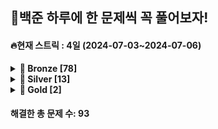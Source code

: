 ## 🎯백준 하루에 한 문제씩 꼭 풀어보자!
#### 🔥현재 스트릭 : 4일 (2024-07-03~2024-07-06)

<details>
<summary><b>🥉 Bronze [78]</b></summary>

| 문제 번호 | 문제 이름 |
| ---- | -------- |
| 1000 | [ A＋B](./%EB%B0%B1%EC%A4%80/Bronze/1000.%E2%80%85A%EF%BC%8BB) |
| 1001 | [ A－B](./%EB%B0%B1%EC%A4%80/Bronze/1001.%E2%80%85A%EF%BC%8DB) |
| 1008 | [ A／B](./%EB%B0%B1%EC%A4%80/Bronze/1008.%E2%80%85A%EF%BC%8FB) |
| 1152 | [ 단어의 개수](./%EB%B0%B1%EC%A4%80/Bronze/1152.%E2%80%85%EB%8B%A8%EC%96%B4%EC%9D%98%E2%80%85%EA%B0%9C%EC%88%98) |
| 1259 | [ 팰린드롬수](./%EB%B0%B1%EC%A4%80/Bronze/1259.%E2%80%85%ED%8C%B0%EB%A6%B0%EB%93%9C%EB%A1%AC%EC%88%98) |
| 1330 | [ 두 수 비교하기](./%EB%B0%B1%EC%A4%80/Bronze/1330.%E2%80%85%EB%91%90%E2%80%85%EC%88%98%E2%80%85%EB%B9%84%EA%B5%90%ED%95%98%EA%B8%B0) |
| 1546 | [ 평균](./%EB%B0%B1%EC%A4%80/Bronze/1546.%E2%80%85%ED%8F%89%EA%B7%A0) |
| 1978 | [ 소수 찾기](./%EB%B0%B1%EC%A4%80/Bronze/1978.%E2%80%85%EC%86%8C%EC%88%98%E2%80%85%EC%B0%BE%EA%B8%B0) |
| 2231 | [ 분해합](./%EB%B0%B1%EC%A4%80/Bronze/2231.%E2%80%85%EB%B6%84%ED%95%B4%ED%95%A9) |
| 2292 | [ 벌집](./%EB%B0%B1%EC%A4%80/Bronze/2292.%E2%80%85%EB%B2%8C%EC%A7%91) |
| 2420 | [ 사파리월드](./%EB%B0%B1%EC%A4%80/Bronze/2420.%E2%80%85%EC%82%AC%ED%8C%8C%EB%A6%AC%EC%9B%94%EB%93%9C) |
| 2438 | [ 별 찍기 － 1](./%EB%B0%B1%EC%A4%80/Bronze/2438.%E2%80%85%EB%B3%84%E2%80%85%EC%B0%8D%EA%B8%B0%E2%80%85%EF%BC%8D%E2%80%851) |
| 2439 | [ 별 찍기 － 2](./%EB%B0%B1%EC%A4%80/Bronze/2439.%E2%80%85%EB%B3%84%E2%80%85%EC%B0%8D%EA%B8%B0%E2%80%85%EF%BC%8D%E2%80%852) |
| 2440 | [ 별 찍기 － 3](./%EB%B0%B1%EC%A4%80/Bronze/2440.%E2%80%85%EB%B3%84%E2%80%85%EC%B0%8D%EA%B8%B0%E2%80%85%EF%BC%8D%E2%80%853) |
| 2475 | [ 검증수](./%EB%B0%B1%EC%A4%80/Bronze/2475.%E2%80%85%EA%B2%80%EC%A6%9D%EC%88%98) |
| 2480 | [ 주사위 세개](./%EB%B0%B1%EC%A4%80/Bronze/2480.%E2%80%85%EC%A3%BC%EC%82%AC%EC%9C%84%E2%80%85%EC%84%B8%EA%B0%9C) |
| 2557 | [ Hello World](./%EB%B0%B1%EC%A4%80/Bronze/2557.%E2%80%85Hello%E2%80%85World) |
| 2558 | [ A＋B － 2](./%EB%B0%B1%EC%A4%80/Bronze/2558.%E2%80%85A%EF%BC%8BB%E2%80%85%EF%BC%8D%E2%80%852) |
| 2562 | [ 최댓값](./%EB%B0%B1%EC%A4%80/Bronze/2562.%E2%80%85%EC%B5%9C%EB%8C%93%EA%B0%92) |
| 2609 | [ 최대공약수와 최소공배수](./%EB%B0%B1%EC%A4%80/Bronze/2609.%E2%80%85%EC%B5%9C%EB%8C%80%EA%B3%B5%EC%95%BD%EC%88%98%EC%99%80%E2%80%85%EC%B5%9C%EC%86%8C%EA%B3%B5%EB%B0%B0%EC%88%98) |
| 2675 | [ 문자열 반복](./%EB%B0%B1%EC%A4%80/Bronze/2675.%E2%80%85%EB%AC%B8%EC%9E%90%EC%97%B4%E2%80%85%EB%B0%98%EB%B3%B5) |
| 2738 | [ 행렬 덧셈](./%EB%B0%B1%EC%A4%80/Bronze/2738.%E2%80%85%ED%96%89%EB%A0%AC%E2%80%85%EB%8D%A7%EC%85%88) |
| 2739 | [ 구구단](./%EB%B0%B1%EC%A4%80/Bronze/2739.%E2%80%85%EA%B5%AC%EA%B5%AC%EB%8B%A8) |
| 2741 | [ N 찍기](./%EB%B0%B1%EC%A4%80/Bronze/2741.%E2%80%85N%E2%80%85%EC%B0%8D%EA%B8%B0) |
| 2742 | [ 기찍 N](./%EB%B0%B1%EC%A4%80/Bronze/2742.%E2%80%85%EA%B8%B0%EC%B0%8D%E2%80%85N) |
| 2743 | [ 단어 길이 재기](./%EB%B0%B1%EC%A4%80/Bronze/2743.%E2%80%85%EB%8B%A8%EC%96%B4%E2%80%85%EA%B8%B8%EC%9D%B4%E2%80%85%EC%9E%AC%EA%B8%B0) |
| 2744 | [ 대소문자 바꾸기](./%EB%B0%B1%EC%A4%80/Bronze/2744.%E2%80%85%EB%8C%80%EC%86%8C%EB%AC%B8%EC%9E%90%E2%80%85%EB%B0%94%EA%BE%B8%EA%B8%B0) |
| 2753 | [ 윤년](./%EB%B0%B1%EC%A4%80/Bronze/2753.%E2%80%85%EC%9C%A4%EB%85%84) |
| 2754 | [ 학점계산](./%EB%B0%B1%EC%A4%80/Bronze/2754.%E2%80%85%ED%95%99%EC%A0%90%EA%B3%84%EC%82%B0) |
| 2775 | [ 부녀회장이 될테야](./%EB%B0%B1%EC%A4%80/Bronze/2775.%E2%80%85%EB%B6%80%EB%85%80%ED%9A%8C%EC%9E%A5%EC%9D%B4%E2%80%85%EB%90%A0%ED%85%8C%EC%95%BC) |
| 2798 | [ 블랙잭](./%EB%B0%B1%EC%A4%80/Bronze/2798.%E2%80%85%EB%B8%94%EB%9E%99%EC%9E%AD) |
| 2869 | [ 달팽이는 올라가고 싶다](./%EB%B0%B1%EC%A4%80/Bronze/2869.%E2%80%85%EB%8B%AC%ED%8C%BD%EC%9D%B4%EB%8A%94%E2%80%85%EC%98%AC%EB%9D%BC%EA%B0%80%EA%B3%A0%E2%80%85%EC%8B%B6%EB%8B%A4) |
| 2920 | [ 음계](./%EB%B0%B1%EC%A4%80/Bronze/2920.%E2%80%85%EC%9D%8C%EA%B3%84) |
| 3052 | [ 나머지](./%EB%B0%B1%EC%A4%80/Bronze/3052.%E2%80%85%EB%82%98%EB%A8%B8%EC%A7%80) |
| 4101 | [ 크냐？](./%EB%B0%B1%EC%A4%80/Bronze/4101.%E2%80%85%ED%81%AC%EB%83%90%EF%BC%9F) |
| 4153 | [ 직각삼각형](./%EB%B0%B1%EC%A4%80/Bronze/4153.%E2%80%85%EC%A7%81%EA%B0%81%EC%82%BC%EA%B0%81%ED%98%95) |
| 4470 | [ 줄번호](./%EB%B0%B1%EC%A4%80/Bronze/4470.%E2%80%85%EC%A4%84%EB%B2%88%ED%98%B8) |
| 4999 | [ 아！](./%EB%B0%B1%EC%A4%80/Bronze/4999.%E2%80%85%EC%95%84%EF%BC%81) |
| 5337 | [ 웰컴](./%EB%B0%B1%EC%A4%80/Bronze/5337.%E2%80%85%EC%9B%B0%EC%BB%B4) |
| 5341 | [ Pyramids](./%EB%B0%B1%EC%A4%80/Bronze/5341.%E2%80%85Pyramids) |
| 5597 | [ 과제 안 내신 분．．？](./%EB%B0%B1%EC%A4%80/Bronze/5597.%E2%80%85%EA%B3%BC%EC%A0%9C%E2%80%85%EC%95%88%E2%80%85%EB%82%B4%EC%8B%A0%E2%80%85%EB%B6%84%EF%BC%8E%EF%BC%8E%EF%BC%9F) |
| 6840 | [ Who is in the middle？](./%EB%B0%B1%EC%A4%80/Bronze/6840.%E2%80%85Who%E2%80%85is%E2%80%85in%E2%80%85the%E2%80%85middle%EF%BC%9F) |
| 7287 | [ 등록](./%EB%B0%B1%EC%A4%80/Bronze/7287.%E2%80%85%EB%93%B1%EB%A1%9D) |
| 8958 | [ OX퀴즈](./%EB%B0%B1%EC%A4%80/Bronze/8958.%E2%80%85OX%ED%80%B4%EC%A6%88) |
| 9086 | [ 문자열](./%EB%B0%B1%EC%A4%80/Bronze/9086.%E2%80%85%EB%AC%B8%EC%9E%90%EC%97%B4) |
| 9498 | [ 시험 성적](./%EB%B0%B1%EC%A4%80/Bronze/9498.%E2%80%85%EC%8B%9C%ED%97%98%E2%80%85%EC%84%B1%EC%A0%81) |
| 10171 | [ 고양이](./%EB%B0%B1%EC%A4%80/Bronze/10171.%E2%80%85%EA%B3%A0%EC%96%91%EC%9D%B4) |
| 10172 | [ 개](./%EB%B0%B1%EC%A4%80/Bronze/10172.%E2%80%85%EA%B0%9C) |
| 10250 | [ ACM 호텔](./%EB%B0%B1%EC%A4%80/Bronze/10250.%E2%80%85ACM%E2%80%85%ED%98%B8%ED%85%94) |
| 10430 | [ 나머지](./%EB%B0%B1%EC%A4%80/Bronze/10430.%E2%80%85%EB%82%98%EB%A8%B8%EC%A7%80) |
| 10699 | [ 오늘 날짜](./%EB%B0%B1%EC%A4%80/Bronze/10699.%E2%80%85%EC%98%A4%EB%8A%98%E2%80%85%EB%82%A0%EC%A7%9C) |
| 10807 | [ 개수 세기](./%EB%B0%B1%EC%A4%80/Bronze/10807.%E2%80%85%EA%B0%9C%EC%88%98%E2%80%85%EC%84%B8%EA%B8%B0) |
| 10808 | [ 알파벳 개수](./%EB%B0%B1%EC%A4%80/Bronze/10808.%E2%80%85%EC%95%8C%ED%8C%8C%EB%B2%B3%E2%80%85%EA%B0%9C%EC%88%98) |
| 10809 | [ 알파벳 찾기](./%EB%B0%B1%EC%A4%80/Bronze/10809.%E2%80%85%EC%95%8C%ED%8C%8C%EB%B2%B3%E2%80%85%EC%B0%BE%EA%B8%B0) |
| 10818 | [ 최소， 최대](./%EB%B0%B1%EC%A4%80/Bronze/10818.%E2%80%85%EC%B5%9C%EC%86%8C%EF%BC%8C%E2%80%85%EC%B5%9C%EB%8C%80) |
| 10869 | [ 사칙연산](./%EB%B0%B1%EC%A4%80/Bronze/10869.%E2%80%85%EC%82%AC%EC%B9%99%EC%97%B0%EC%82%B0) |
| 10871 | [ X보다 작은 수](./%EB%B0%B1%EC%A4%80/Bronze/10871.%E2%80%85X%EB%B3%B4%EB%8B%A4%E2%80%85%EC%9E%91%EC%9D%80%E2%80%85%EC%88%98) |
| 10872 | [ 팩토리얼](./%EB%B0%B1%EC%A4%80/Bronze/10872.%E2%80%85%ED%8C%A9%ED%86%A0%EB%A6%AC%EC%96%BC) |
| 10926 | [ ？？！](./%EB%B0%B1%EC%A4%80/Bronze/10926.%E2%80%85%EF%BC%9F%EF%BC%9F%EF%BC%81) |
| 10950 | [ A＋B － 3](./%EB%B0%B1%EC%A4%80/Bronze/10950.%E2%80%85A%EF%BC%8BB%E2%80%85%EF%BC%8D%E2%80%853) |
| 10951 | [ A＋B － 4](./%EB%B0%B1%EC%A4%80/Bronze/10951.%E2%80%85A%EF%BC%8BB%E2%80%85%EF%BC%8D%E2%80%854) |
| 10952 | [ A＋B － 5](./%EB%B0%B1%EC%A4%80/Bronze/10952.%E2%80%85A%EF%BC%8BB%E2%80%85%EF%BC%8D%E2%80%855) |
| 10989 | [ 수 정렬하기 3](./%EB%B0%B1%EC%A4%80/Bronze/10989.%E2%80%85%EC%88%98%E2%80%85%EC%A0%95%EB%A0%AC%ED%95%98%EA%B8%B0%E2%80%853) |
| 10998 | [ A×B](./%EB%B0%B1%EC%A4%80/Bronze/10998.%E2%80%85A%C3%97B) |
| 11050 | [ 이항 계수 1](./%EB%B0%B1%EC%A4%80/Bronze/11050.%E2%80%85%EC%9D%B4%ED%95%AD%E2%80%85%EA%B3%84%EC%88%98%E2%80%851) |
| 11382 | [ 꼬마 정민](./%EB%B0%B1%EC%A4%80/Bronze/11382.%E2%80%85%EA%BC%AC%EB%A7%88%E2%80%85%EC%A0%95%EB%AF%BC) |
| 11654 | [ 아스키 코드](./%EB%B0%B1%EC%A4%80/Bronze/11654.%E2%80%85%EC%95%84%EC%8A%A4%ED%82%A4%E2%80%85%EC%BD%94%EB%93%9C) |
| 11718 | [ 그대로 출력하기](./%EB%B0%B1%EC%A4%80/Bronze/11718.%E2%80%85%EA%B7%B8%EB%8C%80%EB%A1%9C%E2%80%85%EC%B6%9C%EB%A0%A5%ED%95%98%EA%B8%B0) |
| 11720 | [ 숫자의 합](./%EB%B0%B1%EC%A4%80/Bronze/11720.%E2%80%85%EC%88%AB%EC%9E%90%EC%9D%98%E2%80%85%ED%95%A9) |
| 14681 | [ 사분면 고르기](./%EB%B0%B1%EC%A4%80/Bronze/14681.%E2%80%85%EC%82%AC%EB%B6%84%EB%A9%B4%E2%80%85%EA%B3%A0%EB%A5%B4%EA%B8%B0) |
| 15552 | [ 빠른 A＋B](./%EB%B0%B1%EC%A4%80/Bronze/15552.%E2%80%85%EB%B9%A0%EB%A5%B8%E2%80%85A%EF%BC%8BB) |
| 15829 | [ Hashing](./%EB%B0%B1%EC%A4%80/Bronze/15829.%E2%80%85Hashing) |
| 15964 | [ 이상한 기호](./%EB%B0%B1%EC%A4%80/Bronze/15964.%E2%80%85%EC%9D%B4%EC%83%81%ED%95%9C%E2%80%85%EA%B8%B0%ED%98%B8) |
| 25083 | [ 새싹](./%EB%B0%B1%EC%A4%80/Bronze/25083.%E2%80%85%EC%83%88%EC%8B%B9) |
| 26082 | [ WARBOY](./%EB%B0%B1%EC%A4%80/Bronze/26082.%E2%80%85WARBOY) |
| 27866 | [ 문자와 문자열](./%EB%B0%B1%EC%A4%80/Bronze/27866.%E2%80%85%EB%AC%B8%EC%9E%90%EC%99%80%E2%80%85%EB%AC%B8%EC%9E%90%EC%97%B4) |
| 30802 | [ 웰컴 키트](./%EB%B0%B1%EC%A4%80/Bronze/30802.%E2%80%85%EC%9B%B0%EC%BB%B4%E2%80%85%ED%82%A4%ED%8A%B8) |
| 31450 | [ Everyone is a winner](./%EB%B0%B1%EC%A4%80/Bronze/31450.%E2%80%85Everyone%E2%80%85is%E2%80%85a%E2%80%85winner) |

</details>
<details>
<summary><b>🥈 Silver [13]</b></summary>

| 문제 번호 | 문제 이름 |
| ---- | -------- |
| 1003 | [ 피보나치 함수](./%EB%B0%B1%EC%A4%80/Silver/1003.%E2%80%85%ED%94%BC%EB%B3%B4%EB%82%98%EC%B9%98%E2%80%85%ED%95%A8%EC%88%98) |
| 1018 | [ 체스판 다시 칠하기](./%EB%B0%B1%EC%A4%80/Silver/1018.%E2%80%85%EC%B2%B4%EC%8A%A4%ED%8C%90%E2%80%85%EB%8B%A4%EC%8B%9C%E2%80%85%EC%B9%A0%ED%95%98%EA%B8%B0) |
| 1181 | [ 단어 정렬](./%EB%B0%B1%EC%A4%80/Silver/1181.%E2%80%85%EB%8B%A8%EC%96%B4%E2%80%85%EC%A0%95%EB%A0%AC) |
| 1436 | [ 영화감독 숌](./%EB%B0%B1%EC%A4%80/Silver/1436.%E2%80%85%EC%98%81%ED%99%94%EA%B0%90%EB%8F%85%E2%80%85%EC%88%8C) |
| 1676 | [ 팩토리얼 0의 개수](./%EB%B0%B1%EC%A4%80/Silver/1676.%E2%80%85%ED%8C%A9%ED%86%A0%EB%A6%AC%EC%96%BC%E2%80%850%EC%9D%98%E2%80%85%EA%B0%9C%EC%88%98) |
| 1920 | [ 수 찾기](./%EB%B0%B1%EC%A4%80/Silver/1920.%E2%80%85%EC%88%98%E2%80%85%EC%B0%BE%EA%B8%B0) |
| 1929 | [ 소수 구하기](./%EB%B0%B1%EC%A4%80/Silver/1929.%E2%80%85%EC%86%8C%EC%88%98%E2%80%85%EA%B5%AC%ED%95%98%EA%B8%B0) |
| 2164 | [ 카드2](./%EB%B0%B1%EC%A4%80/Silver/2164.%E2%80%85%EC%B9%B4%EB%93%9C2) |
| 2751 | [ 수 정렬하기 2](./%EB%B0%B1%EC%A4%80/Silver/2751.%E2%80%85%EC%88%98%E2%80%85%EC%A0%95%EB%A0%AC%ED%95%98%EA%B8%B0%E2%80%852) |
| 10828 | [ 스택](./%EB%B0%B1%EC%A4%80/Silver/10828.%E2%80%85%EC%8A%A4%ED%83%9D) |
| 10845 | [ 큐](./%EB%B0%B1%EC%A4%80/Silver/10845.%E2%80%85%ED%81%90) |
| 11650 | [ 좌표 정렬하기](./%EB%B0%B1%EC%A4%80/Silver/11650.%E2%80%85%EC%A2%8C%ED%91%9C%E2%80%85%EC%A0%95%EB%A0%AC%ED%95%98%EA%B8%B0) |
| 18110 | [ solved．ac](./%EB%B0%B1%EC%A4%80/Silver/18110.%E2%80%85solved%EF%BC%8Eac) |

</details>
<details>
<summary><b>🥇 Gold [2]</b></summary>

| 문제 번호 | 문제 이름 |
| ---- | -------- |
| 1253 | [ 좋다](./%EB%B0%B1%EC%A4%80/Gold/1253.%E2%80%85%EC%A2%8B%EB%8B%A4) |
| 1377 | [ 버블 소트](./%EB%B0%B1%EC%A4%80/Gold/1377.%E2%80%85%EB%B2%84%EB%B8%94%E2%80%85%EC%86%8C%ED%8A%B8) |

</details>
<h4>해결한 총 문제 수: 93

</h4>